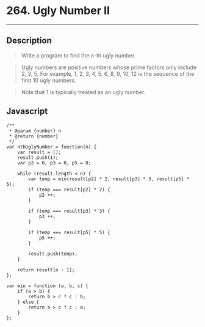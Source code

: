 # 264. Ugly Number II

---

## Description

> Write a program to find the n-th ugly number.

> Ugly numbers are positive numbers whose prime factors only include 2, 3, 5. For example, 1, 2, 3, 4, 5, 6, 8, 9, 10, 12 is the sequence of the first 10 ugly numbers.

> Note that 1 is typically treated as an ugly number.

## Javascript


```
/**
 * @param {number} n
 * @return {number}
 */
var nthUglyNumber = function(n) {
    var result = [];
    result.push(1);
    var p2 = 0, p3 = 0, p5 = 0;

    while (result.length < n) {
        var temp = min(result[p2] * 2, result[p3] * 3, result[p5] * 5);
        if (temp === result[p2] * 2) {
            p2 ++;
        }

        if (temp === result[p3] * 3) {
            p3 ++;
        }

        if (temp === result[p5] * 5) {
            p5 ++;
        }

        result.push(temp);
    }

    return result[n - 1];
};

var min = function (a, b, c) {
    if (a > b) {
        return b > c ? c : b;
    } else {
        return a > c ? c : a;
    }
};
```

